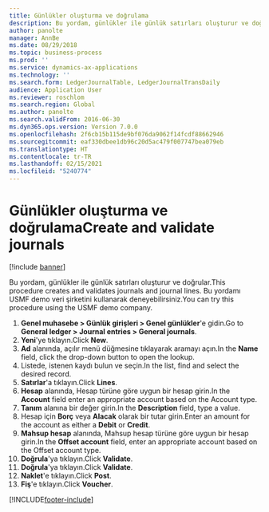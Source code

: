 ```yaml
---
title: Günlükler oluşturma ve doğrulama
description: Bu yordam, günlükler ile günlük satırları oluşturur ve doğrular.
author: panolte
manager: AnnBe
ms.date: 08/29/2018
ms.topic: business-process
ms.prod: ''
ms.service: dynamics-ax-applications
ms.technology: ''
ms.search.form: LedgerJournalTable, LedgerJournalTransDaily
audience: Application User
ms.reviewer: roschlom
ms.search.region: Global
ms.author: panolte
ms.search.validFrom: 2016-06-30
ms.dyn365.ops.version: Version 7.0.0
ms.openlocfilehash: 2f6cb15b115de9bf076da9062f14fcdf88662946
ms.sourcegitcommit: eaf330dbee1db96c20d5ac479f007747bea079eb
ms.translationtype: HT
ms.contentlocale: tr-TR
ms.lasthandoff: 02/15/2021
ms.locfileid: "5240774"
---
```

# <a name="create-and-validate-journals"></a><span data-ttu-id="99602-103">Günlükler oluşturma ve doğrulama</span><span class="sxs-lookup"><span data-stu-id="99602-103">Create and validate journals</span></span>

[!include [banner](../../includes/banner.md)]

<span data-ttu-id="99602-104">Bu yordam, günlükler ile günlük satırları oluşturur ve doğrular.</span><span class="sxs-lookup"><span data-stu-id="99602-104">This procedure creates and validates journals and journal lines.</span></span> <span data-ttu-id="99602-105">Bu yordamı USMF demo veri şirketini kullanarak deneyebilirsiniz.</span><span class="sxs-lookup"><span data-stu-id="99602-105">You can try this procedure using the USMF demo company.</span></span>  

1. <span data-ttu-id="99602-106">**Genel muhasebe > Günlük girişleri > Genel günlükler**'e gidin.</span><span class="sxs-lookup"><span data-stu-id="99602-106">Go to **General ledger > Journal entries > General journals**.</span></span>
2. <span data-ttu-id="99602-107">**Yeni**'ye tıklayın.</span><span class="sxs-lookup"><span data-stu-id="99602-107">Click **New**.</span></span>
3. <span data-ttu-id="99602-108">**Ad** alanında, açılır menü düğmesine tıklayarak aramayı açın.</span><span class="sxs-lookup"><span data-stu-id="99602-108">In the **Name** field, click the drop-down button to open the lookup.</span></span>
4. <span data-ttu-id="99602-109">Listede, istenen kaydı bulun ve seçin.</span><span class="sxs-lookup"><span data-stu-id="99602-109">In the list, find and select the desired record.</span></span>
5. <span data-ttu-id="99602-110">**Satırlar**'a tıklayın.</span><span class="sxs-lookup"><span data-stu-id="99602-110">Click **Lines**.</span></span>
6. <span data-ttu-id="99602-111">**Hesap** alanında, Hesap türüne göre uygun bir hesap girin.</span><span class="sxs-lookup"><span data-stu-id="99602-111">In the **Account** field enter an appropriate account based on the Account type.</span></span>
7. <span data-ttu-id="99602-112">**Tanım** alanına bir değer girin.</span><span class="sxs-lookup"><span data-stu-id="99602-112">In the **Description** field, type a value.</span></span>
8. <span data-ttu-id="99602-113">Hesap için **Borç** veya **Alacak** olarak bir tutar girin.</span><span class="sxs-lookup"><span data-stu-id="99602-113">Enter an amount for the account as either a **Debit** or **Credit**.</span></span> 
9. <span data-ttu-id="99602-114">**Mahsup hesap** alanında, Mahsup hesap türüne göre uygun bir hesap girin.</span><span class="sxs-lookup"><span data-stu-id="99602-114">In the **Offset account** field, enter an appropriate account based on the Offset account type.</span></span>
10. <span data-ttu-id="99602-115">**Doğrula**'ya tıklayın.</span><span class="sxs-lookup"><span data-stu-id="99602-115">Click **Validate**.</span></span>
11. <span data-ttu-id="99602-116">**Doğrula**'ya tıklayın.</span><span class="sxs-lookup"><span data-stu-id="99602-116">Click **Validate**.</span></span>
12. <span data-ttu-id="99602-117">**Naklet**'e tıklayın.</span><span class="sxs-lookup"><span data-stu-id="99602-117">Click **Post**.</span></span>
13. <span data-ttu-id="99602-118">**Fiş**'e tıklayın.</span><span class="sxs-lookup"><span data-stu-id="99602-118">Click **Voucher**.</span></span>



[!INCLUDE[footer-include](../../../includes/footer-banner.md)]